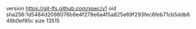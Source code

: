 version https://git-lfs.github.com/spec/v1
oid sha256:1d5484d2098076b9e4f279e6a4f5a825e69f293fec6feb71cb5ddb648b0ef95c
size 13515
